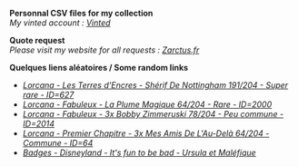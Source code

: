 **Personnal CSV files for my collection**  
*My vinted account : [Vinted](https://www.vinted.fr/member/223153477)*

**Quote request**  
*Please visit my website for all requests : [Zarctus.fr](https://www.zarctus.fr/)*


**Quelques liens aléatoires / Some random links**
- *[Lorcana - Les Terres d'Encres - Shérif De Nottingham 191/204 - Super rare - ID=627](https://www.vinted.fr/items/6085017818-lorcana-les-terres-dencres-sherif-de-nottingham-191204-super-rare-id627)*
- *[Lorcana - Fabuleux - La Plume Magique 64/204 - Rare - ID=2000](https://www.vinted.fr/items/7026040827-lorcana-fabuleux-la-plume-magique-64204-rare-id2000)*
- *[Lorcana - Fabuleux - 3x Bobby Zimmeruski 78/204 - Peu commune - ID=2014](https://www.vinted.fr/items/7003531776-lorcana-fabuleux-3x-bobby-zimmeruski-78204-peu-commune-id2014)*
- *[Lorcana - Premier Chapitre - 3x Mes Amis De L'Au-Delà 64/204 - Commune - ID=64](https://www.vinted.fr/items/5835468798-lorcana-premier-chapitre-3x-mes-amis-de-lau-dela-64204-commune-id64)*
- *[Badges - Disneyland - It's fun to be bad - Ursula et Maléfique](https://www.vinted.fr/items/5055303038-badges-disneyland-its-fun-to-be-bad-ursula-et-malefique)*
